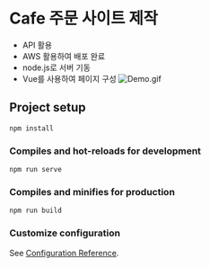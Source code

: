 # Cafe 주문 사이트 제작
- API 활용
- AWS 활용하여 배포 완료
- node.js로 서버 기동
- Vue를 사용하여 페이지 구성
![Demo.gif](./public/demo.gif)

## Project setup
```
npm install
```

### Compiles and hot-reloads for development
```
npm run serve
```

### Compiles and minifies for production
```
npm run build
```

### Customize configuration
See [Configuration Reference](https://cli.vuejs.org/config/).
